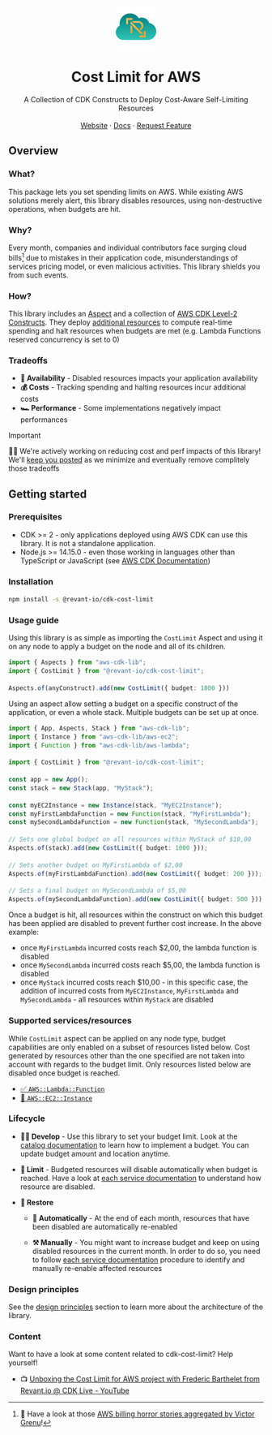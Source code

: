 <!-- HEADER -->
<br />
<div align="center">
  <a href="https://revant.io">
    <img src="images/logo.png" alt="Logo" width="80" height="80">
  </a>

  <h1 align="center">Cost Limit for AWS</h1>

  <p align="center">
    A Collection of CDK Constructs to Deploy Cost-Aware Self-Limiting Resources
    <br />
    <br />
    <a href="https://revant.io">Website</a>
    ·
    <a href="">Docs</a>
    ·
    <a href="https://github.com/revant-io/cdk-cost-limit/issues/new">Request Feature</a>
  </p>
</div>

## Overview

### What?

This package lets you set spending limits on AWS. While existing AWS solutions merely alert, this library disables resources, using non-destructive operations, when budgets are hit.

### Why?

Every month, companies and individual contributors face surging cloud bills[^1] due to mistakes in their application code, misunderstandings of services pricing model, or even malicious activities. This library shields you from such events.

### How?

This library includes an [Aspect](https://docs.aws.amazon.com/cdk/v2/guide/aspects.html) and a collection of [AWS CDK Level-2 Constructs](https://docs.aws.amazon.com/cdk/v2/guide/constructs.html#constructs_lib). They deploy [additional resources](./docs/constructs.md#per-service-level-2-constructs) to compute real-time spending and halt resources when budgets are met (e.g. Lambda Functions reserved concurrency is set to 0)

### Tradeoffs

- **🚧 Availability** - Disabled resources impacts your application availability
- **💰 Costs** - Tracking spending and halting resources incur additional costs
- **🏎️ Performance** - Some implementations negatively impact performances

> [!IMPORTANT]
> 🧑‍💻 We're actively working on reducing cost and perf impacts of this library! We'll [keep you posted](./docs/tradeoffs.md) as we minimize and eventually remove complitely those tradeoffs

## Getting started

### Prerequisites

- CDK >= 2 - only applications deployed using AWS CDK can use this library. It is not a standalone application.
- Node.js >= 14.15.0 - even those working in languages other than TypeScript or JavaScript (see [AWS CDK Documentation](https://docs.aws.amazon.com/cdk/v2/guide/getting_started.html#getting_started_prerequisites))

### Installation

```sh
npm install -s @revant-io/cdk-cost-limit
```

### Usage guide

Using this library is as simple as importing the `CostLimit` Aspect and using it on any node to apply a budget on the node and all of its children.

```typescript
import { Aspects } from "aws-cdk-lib";
import { CostLimit } from "@revant-io/cdk-cost-limit";

Aspects.of(anyConstruct).add(new CostLimit({ budget: 1000 }))
```

Using an aspect allow setting a budget on a specific construct of the application, or even a whole stack. Multiple budgets can be set up at once.

```typescript
import { App, Aspects, Stack } from "aws-cdk-lib";
import { Instance } from "aws-cdk-lib/aws-ec2";
import { Function } from "aws-cdk-lib/aws-lambda";

import { CostLimit } from "@revant-io/cdk-cost-limit";

const app = new App();
const stack = new Stack(app, "MyStack");

const myEC2Instance = new Instance(stack, "MyEC2Instance");
const myFirstLambdaFunction = new Function(stack, "MyFirstLambda");
const mySecondLambdaFunction = new Function(stack, "MySecondLambda");

// Sets one global budget on all resources within MyStack of $10,00
Aspects.of(stack).add(new CostLimit({ budget: 1000 }));

// Sets another budget on MyFirstLambda of $2,00
Aspects.of(myFirstLambdaFunction).add(new CostLimit({ budget: 200 }));

// Sets a final budget on MySecondLambda of $5,00
Aspects.of(mySecondLambdaFunction).add(new CostLimit({ budget: 500 }));
```

Once a budget is hit, all resources within the construct on which this budget has been applied are disabled to prevent further cost increase. In the above example:

- once `MyFirstLambda` incurred costs reach $2,00, the lambda function is disabled
- once `MySecondLambda` incurred costs reach $5,00, the lambda function is disabled
- once `MyStack` incurred costs reach $10,00 - in this specific case, the addition of incurred costs from `MyEC2Instance`, `MyFirstLambda` and `MySecondLambda` - all resources within `MyStack` are disabled

### Supported services/resources

While `CostLimit` aspect can be applied on any node type, budget capabilities are only enabled on a subset of resources listed below. Cost generated by resources other than the one specified are not taken into account with regards to the budget limit. Only resources listed below are disabled once budget is reached.

- [✅ `AWS::Lambda::Function`](./docs/lambda.md)
- [🚧 `AWS::EC2::Instance`](./docs/ec2.md)

### Lifecycle

- **🧑‍💻 Develop** - Use this library to set your budget limit. Look at the [catalog documentation](./docs/constructs.md) to learn how to implement a budget. You can update budget amount and location anytime.

- **🤖 Limit** - Budgeted resources will disable automatically when budget is reached. Have a look at [each service documentation](./docs/constructs.md#per-service-level-2-constructs) to understand how resource are disabled.

- **🔄 Restore**

  - **📆 Automatically** - At the end of each month, resources that have been disabled are automatically re-enabled

  - **⚒️ Manually** - You might want to increase budget and keep on using disabled resources in the current month. In order to do so, you need to follow [each service documentation](./docs/constructs.md#per-service-level-2-constructs) procedure to identify and manually re-enable affected resources

### Design principles

See the [design principles](./docs/design-principles.md) section to learn more about the architecture of the library.

[^1]: 📖 Have a look at those [AWS billing horror stories aggregated by Victor Grenu](https://unusd.cloud/blog/post-5/)!

### Content

Want to have a look at some content related to cdk-cost-limit? Help yourself!

- 📺 [Unboxing the Cost Limit for AWS project with Frederic Barthelet from Revant.io @ CDK Live - YouTube](https://www.youtube.com/watch?v=YV94RGhBfOM)